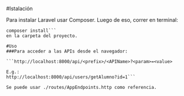 #Istalación

Para instalar Laravel usar Composer.
Luego de eso, correr en terminal:
```composer update
composer install```
en la carpeta del proyecto.

#Uso
###Para acceder a las APIs desde el navegador:

```http://localhost:8000/api/<prefix>/<APIName>?<param>=<value>

E.g.:
http://localhost:8000/api/users/getAlumno?id=1```

Se puede usar ./routes/AppEndpoints.http como referencia.